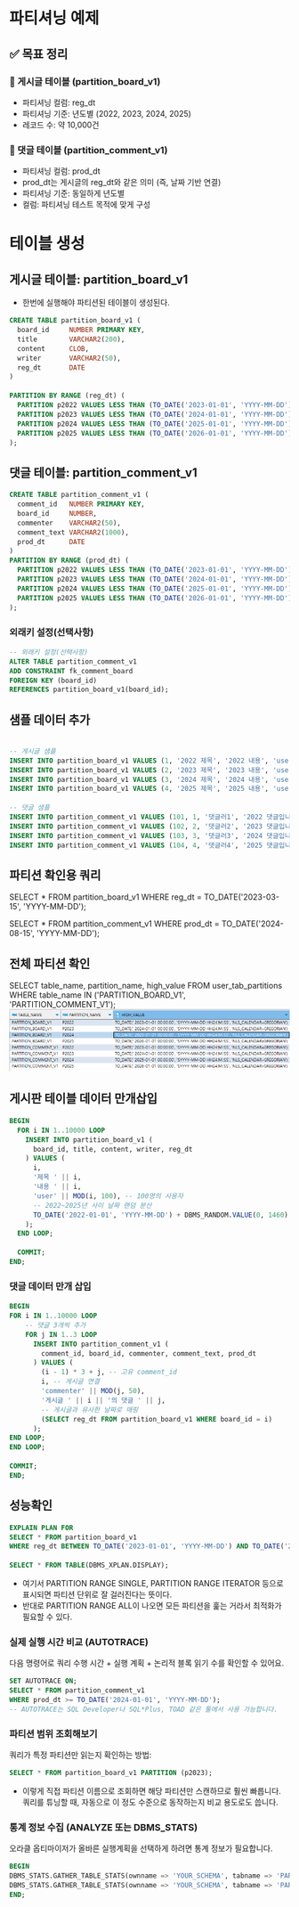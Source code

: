 # 파티셔닝 예제

## ✅ 목표 정리
### 📌 게시글 테이블 (partition_board_v1)
- 파티셔닝 컬럼: reg_dt
- 파티셔닝 기준: 년도별 (2022, 2023, 2024, 2025)
- 레코드 수: 약 10,000건

### 📌 댓글 테이블 (partition_comment_v1)
- 파티셔닝 컬럼: prod_dt
- prod_dt는 게시글의 reg_dt와 같은 의미 (즉, 날짜 기반 연결)
- 파티셔닝 기준: 동일하게 년도별
- 컬럼: 파티셔닝 테스트 목적에 맞게 구성

# 테이블 생성
## 게시글 테이블: partition_board_v1
- 한번에 실행해야 파티션된 테이블이 생성된다.
```sql
CREATE TABLE partition_board_v1 (
  board_id     NUMBER PRIMARY KEY,
  title        VARCHAR2(200),
  content      CLOB,
  writer       VARCHAR2(50),
  reg_dt       DATE
)
    
PARTITION BY RANGE (reg_dt) (
  PARTITION p2022 VALUES LESS THAN (TO_DATE('2023-01-01', 'YYYY-MM-DD')),
  PARTITION p2023 VALUES LESS THAN (TO_DATE('2024-01-01', 'YYYY-MM-DD')),
  PARTITION p2024 VALUES LESS THAN (TO_DATE('2025-01-01', 'YYYY-MM-DD')),
  PARTITION p2025 VALUES LESS THAN (TO_DATE('2026-01-01', 'YYYY-MM-DD'))
);
```

## 댓글 테이블: partition_comment_v1
```sql
CREATE TABLE partition_comment_v1 (
  comment_id   NUMBER PRIMARY KEY,
  board_id     NUMBER,
  commenter    VARCHAR2(50),
  comment_text VARCHAR2(1000),
  prod_dt      DATE
)
PARTITION BY RANGE (prod_dt) (
  PARTITION p2022 VALUES LESS THAN (TO_DATE('2023-01-01', 'YYYY-MM-DD')),
  PARTITION p2023 VALUES LESS THAN (TO_DATE('2024-01-01', 'YYYY-MM-DD')),
  PARTITION p2024 VALUES LESS THAN (TO_DATE('2025-01-01', 'YYYY-MM-DD')),
  PARTITION p2025 VALUES LESS THAN (TO_DATE('2026-01-01', 'YYYY-MM-DD'))
);

```
### 외래키 설정(선택사항)
```sql
-- 외래키 설정(선택사항)
ALTER TABLE partition_comment_v1
ADD CONSTRAINT fk_comment_board
FOREIGN KEY (board_id)
REFERENCES partition_board_v1(board_id);
```


## 샘플 데이터 추가
```sql

-- 게시글 샘플
INSERT INTO partition_board_v1 VALUES (1, '2022 제목', '2022 내용', 'user1', TO_DATE('2022-06-01', 'YYYY-MM-DD'));
INSERT INTO partition_board_v1 VALUES (2, '2023 제목', '2023 내용', 'user2', TO_DATE('2023-03-15', 'YYYY-MM-DD'));
INSERT INTO partition_board_v1 VALUES (3, '2024 제목', '2024 내용', 'user3', TO_DATE('2024-07-20', 'YYYY-MM-DD'));
INSERT INTO partition_board_v1 VALUES (4, '2025 제목', '2025 내용', 'user4', TO_DATE('2025-01-05', 'YYYY-MM-DD'));

-- 댓글 샘플
INSERT INTO partition_comment_v1 VALUES (101, 1, '댓글러1', '2022 댓글입니다.', TO_DATE('2022-06-02', 'YYYY-MM-DD'));
INSERT INTO partition_comment_v1 VALUES (102, 2, '댓글러2', '2023 댓글입니다.', TO_DATE('2023-04-01', 'YYYY-MM-DD'));
INSERT INTO partition_comment_v1 VALUES (103, 3, '댓글러3', '2024 댓글입니다.', TO_DATE('2024-08-15', 'YYYY-MM-DD'));
INSERT INTO partition_comment_v1 VALUES (104, 4, '댓글러4', '2025 댓글입니다.', TO_DATE('2025-01-10', 'YYYY-MM-DD'));
```

## 파티션 확인용 쿼리
SELECT * FROM partition_board_v1
WHERE reg_dt = TO_DATE('2023-03-15', 'YYYY-MM-DD');

SELECT * FROM partition_comment_v1
WHERE prod_dt = TO_DATE('2024-08-15', 'YYYY-MM-DD');

## 전체 파티션 확인
SELECT table_name, partition_name, high_value
FROM user_tab_partitions
WHERE table_name IN ('PARTITION_BOARD_V1', 'PARTITION_COMMENT_V1');
![img.png](img/img.png)

## 게시판 테이블 데이터 만개삽입
```sql
BEGIN
  FOR i IN 1..10000 LOOP
    INSERT INTO partition_board_v1 (
      board_id, title, content, writer, reg_dt
    ) VALUES (
      i,
      '제목 ' || i,
      '내용 ' || i,
      'user' || MOD(i, 100), -- 100명의 사용자
      -- 2022~2025년 사이 날짜 랜덤 분산
      TO_DATE('2022-01-01', 'YYYY-MM-DD') + DBMS_RANDOM.VALUE(0, 1460)
    );
  END LOOP;

  COMMIT;
END;
```

### 댓글 데이터 만개 삽입
```sql
BEGIN
FOR i IN 1..10000 LOOP
    -- 댓글 3개씩 추가
    FOR j IN 1..3 LOOP
      INSERT INTO partition_comment_v1 (
        comment_id, board_id, commenter, comment_text, prod_dt
      ) VALUES (
        (i - 1) * 3 + j, -- 고유 comment_id
        i, -- 게시글 연결
        'commenter' || MOD(j, 50),
        '게시글 ' || i || '의 댓글 ' || j,
        -- 게시글과 유사한 날짜로 매핑
        (SELECT reg_dt FROM partition_board_v1 WHERE board_id = i)
      );
END LOOP;
END LOOP;

COMMIT;
END;
```


## 성능확인
```sql
EXPLAIN PLAN FOR
SELECT * FROM partition_board_v1
WHERE reg_dt BETWEEN TO_DATE('2023-01-01', 'YYYY-MM-DD') AND TO_DATE('2023-12-31', 'YYYY-MM-DD');

SELECT * FROM TABLE(DBMS_XPLAN.DISPLAY);
```

- 여기서 PARTITION RANGE SINGLE, PARTITION RANGE ITERATOR 등으로 표시되면 파티션 단위로 잘 걸러진다는 뜻이다.
- 반대로 PARTITION RANGE ALL이 나오면 모든 파티션을 훑는 거라서 최적화가 필요할 수 있다.

### 실제 실행 시간 비교 (AUTOTRACE)
다음 명령어로 쿼리 수행 시간 + 실행 계획 + 논리적 블록 읽기 수를 확인할 수 있어요.

```sql
SET AUTOTRACE ON;
SELECT * FROM partition_comment_v1
WHERE prod_dt >= TO_DATE('2024-01-01', 'YYYY-MM-DD');
-- AUTOTRACE는 SQL Developer나 SQL*Plus, TOAD 같은 툴에서 사용 가능합니다.
```

### 파티션 범위 조회해보기
쿼리가 특정 파티션만 읽는지 확인하는 방법:

```sql
SELECT * FROM partition_board_v1 PARTITION (p2023);
```
- 이렇게 직접 파티션 이름으로 조회하면 해당 파티션만 스캔하므로 훨씬 빠릅니다. 쿼리를 튜닝할 때, 자동으로 이 정도 수준으로 동작하는지 비교 용도로도 씁니다.

### 통계 정보 수집 (ANALYZE 또는 DBMS_STATS)
오라클 옵티마이저가 올바른 실행계획을 선택하게 하려면 통계 정보가 필요합니다.

``` sql
BEGIN
DBMS_STATS.GATHER_TABLE_STATS(ownname => 'YOUR_SCHEMA', tabname => 'PARTITION_BOARD_V1');
DBMS_STATS.GATHER_TABLE_STATS(ownname => 'YOUR_SCHEMA', tabname => 'PARTITION_COMMENT_V1');
END;
```
